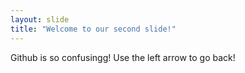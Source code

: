 ```yaml
---
layout: slide
title: "Welcome to our second slide!"
---
```

Github is so confusingg!
Use the left arrow to go back!
